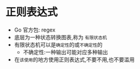 # 正则表达式
- Go 官方包: regex
- 底层为一种状态转换图表,称为 `有限状态机`
- 有限状态机可以是`确定性`的或`不确定性`的
  - 不确定性:一种输出可能对应多种输出
- 在`该使用`的地方使用正则表达式,不要不用,也不要滥用